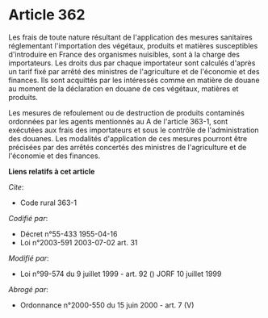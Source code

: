 # Article 362

Les frais de toute nature résultant de l'application des mesures sanitaires réglementant l'importation des végétaux, produits
et matières susceptibles d'introduire en France des organismes nuisibles, sont à la charge des importateurs. Les droits dus
par chaque importateur sont calculés d'après un tarif fixé par arrêté des ministres de l'agriculture et de l'économie et des
finances. Ils sont acquittés par les intéressés comme en matière de douane au moment de la déclaration en douane de ces
végétaux, matières et produits.

Les mesures de refoulement ou de destruction de produits contaminés ordonnées par les agents mentionnés au A de l'article
363-1, sont exécutées aux frais des importateurs et sous le contrôle de l'administration des douanes. Les modalités
d'application de ces mesures pourront être précisées par des arrêtés concertés des ministres de l'agriculture et de
l'économie et des finances.

**Liens relatifs à cet article**

_Cite_:

  - Code rural 363-1

_Codifié par_:

  - Décret n°55-433 1955-04-16
  - Loi n°2003-591 2003-07-02 art. 31

_Modifié par_:

  - Loi n°99-574 du 9 juillet 1999 - art. 92 () JORF 10 juillet 1999

_Abrogé par_:

  - Ordonnance n°2000-550 du 15 juin 2000 - art. 7 (V)
